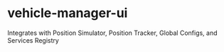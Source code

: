 # vehicle-manager-ui
Integrates with Position Simulator, Position Tracker, Global Configs, and Services Registry

